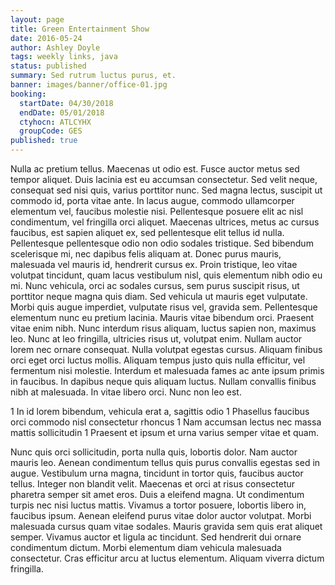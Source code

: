 ```yaml
---
layout: page
title: Green Entertainment Show
date: 2016-05-24
author: Ashley Doyle
tags: weekly links, java
status: published
summary: Sed rutrum luctus purus, et.
banner: images/banner/office-01.jpg
booking:
  startDate: 04/30/2018
  endDate: 05/01/2018
  ctyhocn: ATLCYHX
  groupCode: GES
published: true
---
```

Nulla ac pretium tellus. Maecenas ut odio est. Fusce auctor metus sed tempor aliquet. Duis lacinia est eu accumsan consectetur. Sed velit neque, consequat sed nisi quis, varius porttitor nunc. Sed magna lectus, suscipit ut commodo id, porta vitae ante. In lacus augue, commodo ullamcorper elementum vel, faucibus molestie nisi. Pellentesque posuere elit ac nisl condimentum, vel fringilla orci aliquet. Maecenas ultrices, metus ac cursus faucibus, est sapien aliquet ex, sed pellentesque elit tellus id nulla. Pellentesque pellentesque odio non odio sodales tristique. Sed bibendum scelerisque mi, nec dapibus felis aliquam at. Donec purus mauris, malesuada vel mauris id, hendrerit cursus ex. Proin tristique, leo vitae volutpat tincidunt, quam lacus vestibulum nisl, quis elementum nibh odio eu mi. Nunc vehicula, orci ac sodales cursus, sem purus suscipit risus, ut porttitor neque magna quis diam. Sed vehicula ut mauris eget vulputate. Morbi quis augue imperdiet, vulputate risus vel, gravida sem.
Pellentesque elementum nunc eu pretium lacinia. Mauris vitae bibendum orci. Praesent vitae enim nibh. Nunc interdum risus aliquam, luctus sapien non, maximus leo. Nunc at leo fringilla, ultricies risus ut, volutpat enim. Nullam auctor lorem nec ornare consequat. Nulla volutpat egestas cursus. Aliquam finibus orci eget orci luctus mollis. Aliquam tempus justo quis nulla efficitur, vel fermentum nisi molestie. Interdum et malesuada fames ac ante ipsum primis in faucibus. In dapibus neque quis aliquam luctus. Nullam convallis finibus nibh at malesuada. In vitae libero orci. Nunc non leo est.

1 In id lorem bibendum, vehicula erat a, sagittis odio
1 Phasellus faucibus orci commodo nisl consectetur rhoncus
1 Nam accumsan lectus nec massa mattis sollicitudin
1 Praesent et ipsum et urna varius semper vitae et quam.

Nunc quis orci sollicitudin, porta nulla quis, lobortis dolor. Nam auctor mauris leo. Aenean condimentum tellus quis purus convallis egestas sed in augue. Vestibulum urna magna, tincidunt in tortor quis, faucibus auctor tellus. Integer non blandit velit. Maecenas et orci at risus consectetur pharetra semper sit amet eros. Duis a eleifend magna.
Ut condimentum turpis nec nisi luctus mattis. Vivamus a tortor posuere, lobortis libero in, faucibus ipsum. Aenean eleifend purus vitae dolor auctor volutpat. Morbi malesuada cursus quam vitae sodales. Mauris gravida sem quis erat aliquet semper. Vivamus auctor et ligula ac tincidunt. Sed hendrerit dui ornare condimentum dictum. Morbi elementum diam vehicula malesuada consectetur. Cras efficitur arcu at luctus elementum. Aliquam viverra dictum fringilla.
